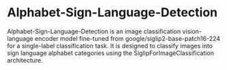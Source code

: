 # Alphabet-Sign-Language-Detection
Alphabet-Sign-Language-Detection is an image classification vision-language encoder model fine-tuned from google/siglip2-base-patch16-224 for a single-label classification task. It is designed to classify images into sign language alphabet categories using the SiglipForImageClassification architecture.
